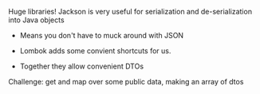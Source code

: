 Huge libraries! Jackson is very useful for serialization and de-serialization into Java objects
* Means you don't have to muck around with JSON

* Lombok adds some convient shortcuts for us.

* Together they allow convenient DTOs

Challenge: get and map over some public data, making an array of dtos
